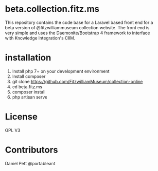 # beta.collection.fitz.ms

This repository contains the code base for a Laravel based front end for a beta version of @fitzwilliammuseum collection website. The front end is very simple and uses the Daemonite/Bootstrap 4 framework to interface with Knowledge Integration's CIIM.

# installation

1. Install php 7+ on your development environment
2. Install composer
3. git clone https://github.com/FitzwilliamMuseum/collection-online
4. cd beta.fitz.ms
5. composer install
6. php artisan serve



# License

GPL V3

# Contributors

Daniel Pett @portableant
